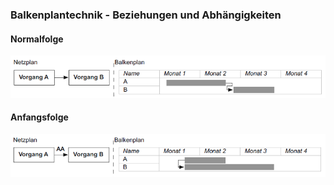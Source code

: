 ### Balkenplantechnik - Beziehungen und Abhängigkeiten
#### Normalfolge
![Normalfolge](folien\4_projektorganisation\Balkenplantechnik_Normalfolge.png)

#### Anfangsfolge
![Anfangsfolge](folien\4_projektorganisation\Balkenplantechnik_Anfangsfolge.png)
